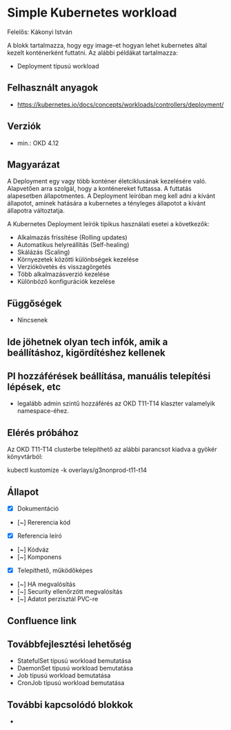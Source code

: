 # Simple Kubernetes workload

Felelős: Kákonyi István

A blokk tartalmazza, hogy egy image-et hogyan lehet kubernetes által kezelt konténerként futtatni. Az alábbi példákat tartalmazza:

- Deployment típusú workload


## Felhasznált anyagok

- https://kubernetes.io/docs/concepts/workloads/controllers/deployment/  


## Verziók

- min.: OKD 4.12


## Magyarázat

A Deployment egy vagy több konténer életciklusának kezelésére való. Alapvetően arra szolgál, hogy a konténereket futtassa. A futtatás alapesetben állapotmentes. A Deployment leíróban meg kell adni a kívánt állapotot, aminek hatására a kubernetes a tényleges állapotot a kívánt állapotra változtatja.

A Kubernetes Deployment leírók tipikus használati esetei a következők:
- Alkalmazás frissítése (Rolling updates)
- Automatikus helyreállítás (Self-healing)
- Skálázás (Scaling)
- Környezetek közötti különbségek kezelése
- Verziókövetés és visszagörgetés
- Több alkalmazásverzió kezelése
- Különböző konfigurációk kezelése


## Függőségek

- Nincsenek 


## Ide jöhetnek olyan tech infók, amik a beállításhoz, kigördítéshez kellenek
## Pl hozzáférések beállítása, manuális telepítési lépések, etc

- legalább admin szintű hozzáférés az OKD T11-T14 klaszter valamelyik namespace-éhez.


## Elérés próbához

Az OKD T11-T14 clusterbe telepíthető az alábbi parancsot kiadva a gyökér könyvtárból:

kubectl kustomize -k overlays/g3nonprod-t11-t14

## Állapot

- [x] Dokumentáció
- [~] Rererencia kód 
- [x] Referencia leíró
- [~] Kódváz
- [~] Komponens
- [x] Telepíthető, működőképes
- [~] HA megvalósítás
- [~] Security ellenőrzött megvalósítás
- [~] Adatot perzisztál PVC-re

## Confluence link


## Továbbfejlesztési lehetőség

- StatefulSet típusú workload bemutatása
- DaemonSet típusú workload bemutatása
- Job típusú workload bemutatása
- CronJob típusú workload bemutatása

## További kapcsolódó blokkok

- 